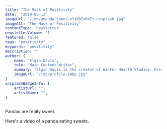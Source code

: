 ```yaml
---
title: "The Mask of Positivity"
date:  "2019-05-12"
imageUrl: "/img/amanda-jones-e3jKBZoRnTs-unsplash.jpg"
imageAlt: "The Mask of Positivity"
contentType: 'newsletter'
newsletterVolume: '1'
featured: false
tags: "positivity"
keywords: "positivity"
description: ""
author: {
    name: "Elgin Davis",
    role: "Main Content Writer",
    summary: "Elgin Davis is the creator of Winter Hearth Studios. Driven by a passionate spirit and boundless curiosity, Davis' work seeks to explore the depths of humanity and what it might look like to live a hyper-meaningful existence here on earth.",
    imageUrl: "/img/profile-200p.jpg" 
}
unsplashBadgeInfo: {
    artistUrl: "",
    artistName: "",
}
---
```


Pandas are really sweet.

Here's a video of a panda eating sweets.

